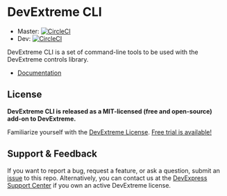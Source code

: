# DevExtreme CLI
- Master: [![CircleCI](https://circleci.com/gh/DevExpress/devextreme-cli.svg?style=svg)](https://circleci.com/gh/DevExpress/devextreme-cli)
- Dev: [![CircleCI](https://circleci.com/gh/DevExpress/devextreme-cli/tree/next.svg?style=svg)](https://circleci.com/gh/DevExpress/devextreme-cli/tree/next)

DevExtreme CLI is a set of command-line tools to be used with the DevExtreme controls library.

* [Documentation](https://js.devexpress.com/Documentation/Guide/Getting_Started/DevExtreme_CLI/)

## License ##

**DevExtreme CLI is released as a MIT-licensed (free and open-source) add-on to DevExtreme.**

Familiarize yourself with the [DevExtreme License](https://js.devexpress.com/Licensing/). [Free trial is available!](http://js.devexpress.com/Buy/)

## Support & Feedback ##

If you want to report a bug, request a feature, or ask a question, submit an [issue](https://github.com/DevExpress/devextreme-angular/issues) to this repo. Alternatively, you can contact us at the [DevExpress Support Center](https://www.devexpress.com/Support/Center) if you own an active DevExtreme license.
